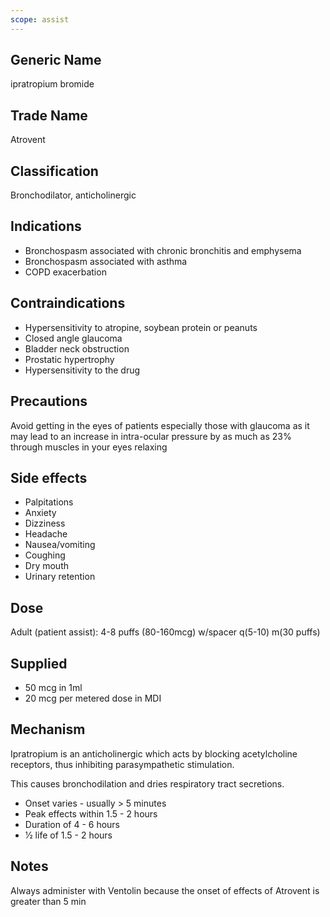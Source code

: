 ```yaml
---
scope: assist
---
```


## Generic Name

ipratropium bromide

## Trade Name

Atrovent

## Classification

Bronchodilator, anticholinergic

## Indications

- Bronchospasm associated with chronic bronchitis and emphysema
- Bronchospasm associated with asthma
- COPD exacerbation

## Contraindications

- Hypersensitivity to atropine, soybean protein or peanuts
- Closed angle glaucoma
- Bladder neck obstruction
- Prostatic hypertrophy
- Hypersensitivity to the drug

## Precautions

Avoid getting in the eyes of patients especially those with glaucoma as it may lead to an increase in intra-ocular pressure by as much as 23% through muscles in your eyes relaxing

## Side effects

- Palpitations
- Anxiety
- Dizziness
- Headache
- Nausea/vomiting
- Coughing
- Dry mouth
- Urinary retention

## Dose

Adult (patient assist): 4-8 puffs (80-160mcg) w/spacer q(5-10) m(30 puffs)

## Supplied

- 50 mcg in 1ml
- 20 mcg per metered dose in MDI

## Mechanism

Ipratropium is an anticholinergic which acts by blocking acetylcholine receptors, thus inhibiting parasympathetic stimulation.

This causes bronchodilation and dries respiratory tract secretions.

- Onset varies - usually > 5 minutes
- Peak effects within 1.5 - 2 hours
- Duration of 4 - 6 hours
- 1⁄2 life of 1.5 - 2 hours

## Notes

Always administer with Ventolin because the onset of effects of Atrovent is greater than 5 min
